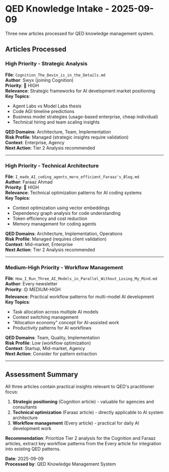 # QED Knowledge Intake - 2025-09-09

Three new articles processed for QED knowledge management system.

## Articles Processed

### High Priority - Strategic Analysis
**File**: `Cognition_The_Devin_is_in_the_Details.md`  
**Author**: Swyx (joining Cognition)  
**Priority**: 🔴 HIGH  
**Relevance**: Strategic frameworks for AI development market positioning  
**Key Topics**:
- Agent Labs vs Model Labs thesis
- Code AGI timeline predictions 
- Business model strategies (usage-based enterprise, cheap individual)
- Technical hiring and team scaling insights

**QED Domains**: Architecture, Team, Implementation  
**Risk Profile**: Managed (strategic insights require validation)  
**Context**: Enterprise, Agency  
**Next Action**: Tier 2 Analysis recommended

---

### High Priority - Technical Architecture  
**File**: `I_made_AI_coding_agents_more_efficient_Faraaz's_Blog.md`  
**Author**: Faraaz Ahmad  
**Priority**: 🔴 HIGH  
**Relevance**: Technical optimization patterns for AI coding systems  
**Key Topics**:
- Context optimization using vector embeddings
- Dependency graph analysis for code understanding
- Token efficiency and cost reduction
- Memory management for coding agents

**QED Domains**: Architecture, Implementation, Operations  
**Risk Profile**: Managed (requires client validation)  
**Context**: Mid-market, Enterprise  
**Next Action**: Tier 2 Analysis recommended

---

### Medium-High Priority - Workflow Management
**File**: `How_I_Run_Three_AI_Models_in_Parallel_Without_Losing_My_Mind.md`  
**Author**: Every newsletter  
**Priority**: 🟡 MEDIUM-HIGH  
**Relevance**: Practical workflow patterns for multi-model AI development  
**Key Topics**:
- Task allocation across multiple AI models
- Context switching management
- "Allocation economy" concept for AI-assisted work
- Productivity patterns for AI workflows

**QED Domains**: Team, Quality, Implementation  
**Risk Profile**: Low (workflow optimization)  
**Context**: Startup, Mid-market, Agency  
**Next Action**: Consider for pattern extraction

---

## Assessment Summary

All three articles contain practical insights relevant to QED's practitioner focus:

1. **Strategic positioning** (Cognition article) - valuable for agencies and consultants
2. **Technical optimization** (Faraaz article) - directly applicable to AI system architecture  
3. **Workflow management** (Every article) - practical for daily AI development work

**Recommendation**: Prioritize Tier 2 analysis for the Cognition and Faraaz articles, extract key workflow patterns from the Every article for integration into existing QED patterns.

**Date**: 2025-09-09  
**Processed by**: QED Knowledge Management System